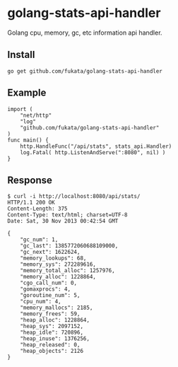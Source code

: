 golang-stats-api-handler
========================

Golang cpu, memory, gc, etc information api handler.

## Install

    go get github.com/fukata/golang-stats-api-handler

## Example

    import (
        "net/http"
        "log"
        "github.com/fukata/golang-stats-api-handler"
    )
    func main() {
        http.HandleFunc("/api/stats", stats_api.Handler)
        log.Fatal( http.ListenAndServe(":8080", nil) )
    }

## Response

    $ curl -i http://localhost:8080/api/stats/
    HTTP/1.1 200 OK
    Content-Length: 375
    Content-Type: text/html; charset=UTF-8
    Date: Sat, 30 Nov 2013 00:42:54 GMT
    
    {
        "gc_num": 1,
        "gc_last": 1385772060688109000,
        "gc_next": 1622624,
        "memory_lookups": 68,
        "memory_sys": 272289616,
        "memory_total_alloc": 1257976,
        "memory_alloc": 1228864,
        "cgo_call_num": 0,
        "gomaxprocs": 4,
        "goroutine_num": 5,
        "cpu_num": 4,
        "memory_mallocs": 2185,
        "memory_frees": 59,
        "heap_alloc": 1228864,
        "heap_sys": 2097152,
        "heap_idle": 720896,
        "heap_inuse": 1376256,
        "heap_released": 0,
        "heap_objects": 2126
    }
